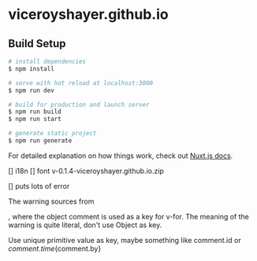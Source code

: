 # viceroyshayer.github.io

## Build Setup

```bash
# install dependencies
$ npm install

# serve with hot reload at localhost:3000
$ npm run dev

# build for production and launch server
$ npm run build
$ npm run start

# generate static project
$ npm run generate
```

For detailed explanation on how things work, check out [Nuxt.js docs](https://nuxtjs.org).

[]  i18n
[]  font
v-0.1.4-viceroyshayer.github.io.zip

[] puts lots of error

The warning sources from <div v-for="comment in comments" :key="comment">, where the object comment is used as a key for v-for. The meaning of the warning is quite literal, don't use Object as key.

Use unique primitive value as key, maybe something like comment.id or ${comment.time}${comment.by}
